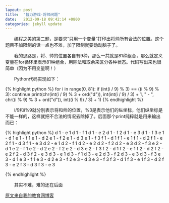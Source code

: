 ```yaml
---
layout: post
title:  "智力游戏-将帅问题"
date:   2012-09-18 09:42:14 +0800
categories: jekyll update
---
```

　　编程之美的第二题，是要求“只用一个变量”打印出将帅所有合法的位置。这个题目不加限制的话一点也不难，加了限制就要动动脑子了。
 <!-- more -->

　　我的思路是，将、帅的位置各自有9种，那么一共就是81种组合，那么就定义变量在for循环里表示81种组合，用除法和取余来区分各种状态。代码写出来也很简单（因为不用变量啊！）　　

　　Python代码实现如下：

{% highlight python %}
for i in range(0, 81):
	if (int(i / 9) % 3) == ((i % 9) % 3):
		continue
	print(chr(int(i / 9) % 3 + ord("d")), int(int(i / 9) / 3) + 1, " - ", chr((i % 9) % 3 + ord("d")), int((i % 9) / 3) + 1)
{% endhighlight %}

　　i/9和i%9就分别表示将和帅的位置，%3是表示他们的纵坐标，他们纵坐标是不能一样的，这样就把不合法的情况去除掉了。后面那个print纯粹就是用来输出而已：

{% highlight python %}
d 1 - e 1
d 1 - f 1
d 1 - e 2
d 1 - f 2
d 1 - e 3
d 1 - f 3
e 1 - d 1
e 1 - f 1
e 1 - d 2
e 1 - f 2
e 1 - d 3
e 1 - f 3
f 1 - d 1
f 1 - e 1
f 1 - d 2
f 1 - e 2
f 1 - d 3
f 1 - e 3
d 2 - e 1
d 2 - f 1
d 2 - e 2
d 2 - f 2
d 2 - e 3
d 2 - f 3
e 2 - d 1
e 2 - f 1
e 2 - d 2
e 2 - f 2
e 2 - d 3
e 2 - f 3
f 2 - d 1
f 2 - e 1
f 2 - d 2
f 2 - e 2
f 2 - d 3
f 2 - e 3
d 3 - e 1
d 3 - f 1
d 3 - e 2
d 3 - f 2
d 3 - e 3
d 3 - f 3
e 3 - d 1
e 3 - f 1
e 3 - d 2
e 3 - f 2
e 3 - d 3
e 3 - f 3
f 3 - d 1
f 3 - e 1
f 3 - d 2
f 3 - e 2
f 3 - d 3
f 3 - e 3

{% endhighlight %}

　　其实不难，难的还在后面

[原文来自我的教育网博客][原文来自我的教育网博客]

[原文来自我的教育网博客]:http://teacher.edu.cn/pc/article/201209/557285.html
